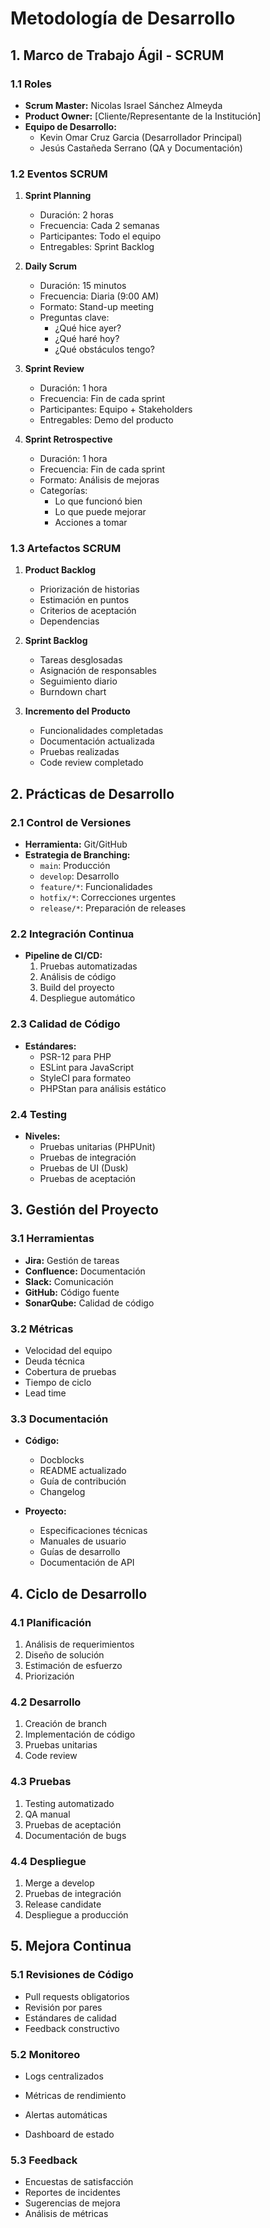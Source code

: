 # Metodología de Desarrollo

## 1. Marco de Trabajo Ágil - SCRUM

### 1.1 Roles
- **Scrum Master:** Nicolas Israel Sánchez Almeyda
- **Product Owner:** [Cliente/Representante de la Institución]
- **Equipo de Desarrollo:**
  - Kevin Omar Cruz Garcia (Desarrollador Principal)
  - Jesús Castañeda Serrano (QA y Documentación)

### 1.2 Eventos SCRUM
1. **Sprint Planning**
   - Duración: 2 horas
   - Frecuencia: Cada 2 semanas
   - Participantes: Todo el equipo
   - Entregables: Sprint Backlog

2. **Daily Scrum**
   - Duración: 15 minutos
   - Frecuencia: Diaria (9:00 AM)
   - Formato: Stand-up meeting
   - Preguntas clave:
     - ¿Qué hice ayer?
     - ¿Qué haré hoy?
     - ¿Qué obstáculos tengo?

3. **Sprint Review**
   - Duración: 1 hora
   - Frecuencia: Fin de cada sprint
   - Participantes: Equipo + Stakeholders
   - Entregables: Demo del producto

4. **Sprint Retrospective**
   - Duración: 1 hora
   - Frecuencia: Fin de cada sprint
   - Formato: Análisis de mejoras
   - Categorías:
     - Lo que funcionó bien
     - Lo que puede mejorar
     - Acciones a tomar

### 1.3 Artefactos SCRUM
1. **Product Backlog**
   - Priorización de historias
   - Estimación en puntos
   - Criterios de aceptación
   - Dependencias

2. **Sprint Backlog**
   - Tareas desglosadas
   - Asignación de responsables
   - Seguimiento diario
   - Burndown chart

3. **Incremento del Producto**
   - Funcionalidades completadas
   - Documentación actualizada
   - Pruebas realizadas
   - Code review completado

## 2. Prácticas de Desarrollo

### 2.1 Control de Versiones
- **Herramienta:** Git/GitHub
- **Estrategia de Branching:**
  - `main`: Producción
  - `develop`: Desarrollo
  - `feature/*`: Funcionalidades
  - `hotfix/*`: Correcciones urgentes
  - `release/*`: Preparación de releases

### 2.2 Integración Continua
- **Pipeline de CI/CD:**
  1. Pruebas automatizadas
  2. Análisis de código
  3. Build del proyecto
  4. Despliegue automático

### 2.3 Calidad de Código
- **Estándares:**
  - PSR-12 para PHP
  - ESLint para JavaScript
  - StyleCI para formateo
  - PHPStan para análisis estático

### 2.4 Testing
- **Niveles:**
  - Pruebas unitarias (PHPUnit)
  - Pruebas de integración
  - Pruebas de UI (Dusk)
  - Pruebas de aceptación

## 3. Gestión del Proyecto

### 3.1 Herramientas
- **Jira:** Gestión de tareas
- **Confluence:** Documentación
- **Slack:** Comunicación
- **GitHub:** Código fuente
- **SonarQube:** Calidad de código

### 3.2 Métricas
- Velocidad del equipo
- Deuda técnica
- Cobertura de pruebas
- Tiempo de ciclo
- Lead time

### 3.3 Documentación
- **Código:**
  - Docblocks
  - README actualizado
  - Guía de contribución
  - Changelog

- **Proyecto:**
  - Especificaciones técnicas
  - Manuales de usuario
  - Guías de desarrollo
  - Documentación de API

## 4. Ciclo de Desarrollo

### 4.1 Planificación
1. Análisis de requerimientos
2. Diseño de solución
3. Estimación de esfuerzo
4. Priorización

### 4.2 Desarrollo
1. Creación de branch
2. Implementación de código
3. Pruebas unitarias
4. Code review

### 4.3 Pruebas
1. Testing automatizado
2. QA manual
3. Pruebas de aceptación
4. Documentación de bugs

### 4.4 Despliegue
1. Merge a develop
2. Pruebas de integración
3. Release candidate
4. Despliegue a producción

## 5. Mejora Continua

### 5.1 Revisiones de Código
- Pull requests obligatorios
- Revisión por pares
- Estándares de calidad
- Feedback constructivo

### 5.2 Monitoreo
- Logs centralizados

- Métricas de rendimiento
- Alertas automáticas
- Dashboard de estado

### 5.3 Feedback
- Encuestas de satisfacción
- Reportes de incidentes
- Sugerencias de mejora
- Análisis de métricas 